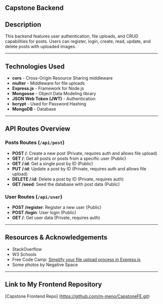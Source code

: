 ## Capstone Backend

## Description
This backend features user authentication, file uploads, and CRUD capabilities for posts. Users can register, login, create, read, update, and delete posts with uploaded images.

---

## Technologies Used
- **cors** - Cross-Origin Resource Sharing middleware
- **multer** - Middleware for file uploads
- **Express.js** - Framework for Node.js
- **Mongoose** - Object Data Modeling library
- **JSON Web Token (JWT)** - Authentication
- **bcrypt** - Used for  Password Hashing
- **MongoDB** - Database

---

## API Routes Overview

### Posts Routes (`/api/post`)
- **POST /**: Create a new post (Private, requires auth and allows file upload)
- **GET /**: Get all posts or posts from a specific user (Public)
- **GET /:id**: Get a single post by ID (Public)
- **PUT /:id**: Update a post by ID (Private, requires auth and allows file upload)
- **DELETE /:id**: Delete a post by ID (Private, requires auth)
- **GET /seed**: Seed the database with post data (Public)

### User Routes (`/api/user`)
- **POST /register**: Register a new user (Public)
- **POST /login**: User login (Public)
- **GET /**: Get user data (Private, requires auth)

---

## Resources & Acknowledgements
- StackOverflow
- W3 Schools
- Free Code Camp: [Simplify your file upload process in Express.js](https://www.freecodecamp.org/news/simplify-your-file-upload-process-in-express-js/)
- Some photos by Negative Space

---

## Link to My Frontend Repository
[Capstone Frontend Repo] (https://github.com/m-meno/CapstoneFE.git)
